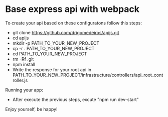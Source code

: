 # Base express api with webpack

To create your api based on these configuratons follow this steps:

* git clone https://github.com/drigomedeiros/apijs.git
* cd apijs
* mkdir -p PATH_TO_YOUR_NEW_PROJECT
* cp -r . PATH_TO_YOUR_NEW_PROJECT
* cd PATH_TO_YOUR_NEW_PROJECT
* rm -Rf .git
* npm install
* Write the response for your root api in PATH_TO_YOUR_NEW_PROJECT/infrastructure/controllers/api_root_controller.js

Running your app:
* After execute the previous steps, excute "npm run dev-start"

Enjoy yourself, be happy!
